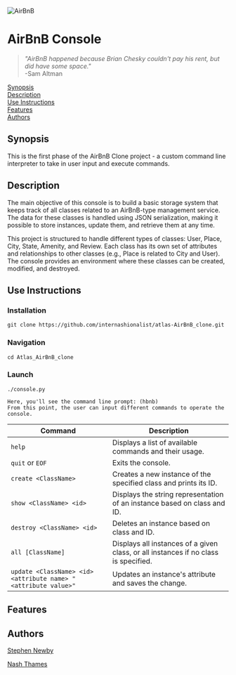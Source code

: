 ![AirBnB](https://github.com/internashionalist/atlas-AirBnB_clone/blob/main/AIRBNB%20CLONE.png)

# AirBnB Console


>*"AirBnB happened because Brian Chesky couldn't pay his rent, but did have some space."*<br>
\-Sam Altman

[Synopsis](#synopsis)<br>
[Description](#description)<br>
[Use Instructions](#use-instructions)<br>
[Features](#features)<br>
[Authors](#authors)

## Synopsis

This is the first phase of the AirBnB Clone project - a custom command line interpreter to take in user input and execute commands.

## Description

The main objective of this console is to build a basic storage system that keeps track of all classes related to an AirBnB-type management service. The data for these classes is handled using JSON serialization, making it possible to store instances, update them, and retrieve them at any time.

This project is structured to handle different types of classes: User, Place, City, State, Amenity, and Review. Each class has its own set of attributes and relationships to other classes (e.g., Place is related to City and User). The console provides an environment where these classes can be created, modified, and destroyed.

## Use Instructions

### Installation
```
git clone https://github.com/internashionalist/atlas-AirBnB_clone.git
```

### Navigation
```
cd Atlas_AirBnB_clone
```

### Launch
```
./console.py
```
    Here, you'll see the command line prompt: (hbnb)
    From this point, the user can input different commands to operate the console.

| Command                                                    | Description                                                        |
|-----------------------------------------------------------|--------------------------------------------------------------------|
| `help`                                                    | Displays a list of available commands and their usage.             |
| `quit` or `EOF`                                           | Exits the console.                                                 |
| `create <ClassName>`                                      | Creates a new instance of the specified class and prints its ID.   |
| `show <ClassName> <id>`                                   | Displays the string representation of an instance based on class and ID. |
| `destroy <ClassName> <id>`                                | Deletes an instance based on class and ID.                         |
| `all [ClassName]`                                         | Displays all instances of a given class, or all instances if no class is specified. |
| `update <ClassName> <id> <attribute name> "<attribute value>"` | Updates an instance's attribute and saves the change.             |


## Features





## Authors

[Stephen Newby](https://github.com/TheSnewby)

[Nash Thames](https://github.com/internashionalist/internashionalist/blob/main/README.md)

